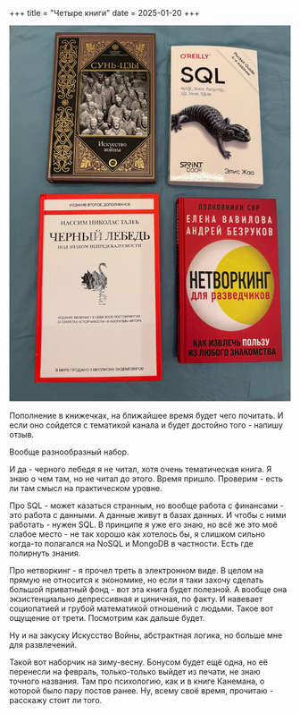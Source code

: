 +++
title = "Четыре книги"
date = 2025-01-20
+++

[![Четыре книги](/blog/13.jpg)](/blog/13.jpg)

Пополнение в книжечках, на ближайшее время будет чего почитать. И если оно сойдется с тематикой канала и будет достойно того - напишу отзыв.

Вообще разнообразный набор.

И да - черного лебедя я не читал, хотя очень тематическая книга. Я знаю о чем там, но не читал до этого. Время пришло. Проверим - есть ли там смысл на практическом уровне.

Про SQL - может казаться странным, но вообще работа с финансами - это работа с данными. А данные живут в базах данных. И чтобы с ними работать - нужен SQL. В принципе я уже его знаю, но всё же это моё слабое место - не так хорошо как хотелось бы, я слишком сильно когда-то полагался на NoSQL и MongoDB в частности. Есть где полирнуть знания.

Про нетворкинг - я прочел треть в электронном виде. В целом на прямую не относится к экономике, но если я таки захочу сделать большой приватный фонд - вот эта книга будет полезной. А вообще она экзистенциально депрессивная и циничная, по факту. И навевает социопатией и грубой математикой отношений с людьми. Такое вот ощущение от трети. Посмотрим как дальше будет.

Ну и на закуску Искусство Войны, абстрактная логика, но больше мне для развлечений.

Такой вот наборчик на зиму-весну. Бонусом будет ещё одна, но её перенесли на февраль, только-только выйдет из печати, не знаю точного названия. Там про психологию, как и в книге Канемана, о которой было пару постов ранее. Ну, всему своё время, прочитаю - расскажу стоит ли того.